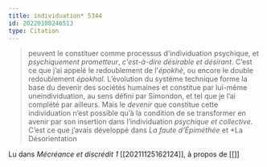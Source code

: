 ```yaml
---
title: individuation* 5344
id: 20220108246513
type: Citation
---
```


> peuvent le constituer comme processus d’individuation psychique, et *psychiquement prometteur*, *c'est-à-dire désirable et désirant*. C’est ce que j’ai appelé le redoublement de l'*épokhè*, ou encore le double redoublement *épokhal*. L’évolution du système technique forme la base du devenir des sociétés humaines et constitue par lui-même uneindividuation, au sens défini par Simondon, et tel que je l’ai complété par ailleurs. Mais le *devenir* que constitue cette individuation n’est possible qu’à la condition de se transformer en avenir par son insertion dans l’individuation *psychique et collective*. C’est ce que j’avais développé dans *La faute d’Épiméthée* et *La Désorientation

Lu dans *Mécréance et discrédit 1* [[20211125162124]], à propos de [[]]